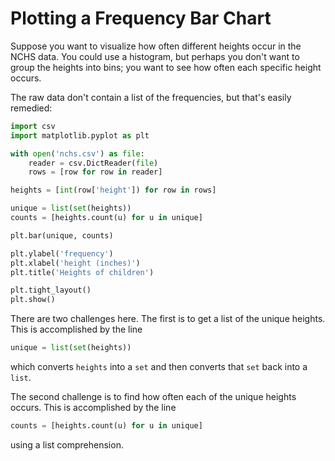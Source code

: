 # Plotting a Frequency Bar Chart

Suppose you want to visualize how often different heights occur in the NCHS data. You could use a histogram, but
perhaps you don't want to group the heights into bins; you want to see how often each specific height occurs.

The raw data don't contain a list of the frequencies, but that's easily remedied:

<!--frequency.py-->
```python
import csv
import matplotlib.pyplot as plt

with open('nchs.csv') as file:
    reader = csv.DictReader(file)
    rows = [row for row in reader]

heights = [int(row['height']) for row in rows]

unique = list(set(heights))
counts = [heights.count(u) for u in unique]

plt.bar(unique, counts)

plt.ylabel('frequency')
plt.xlabel('height (inches)')
plt.title('Heights of children')

plt.tight_layout()
plt.show()
```

There are two challenges here. The first is to get a list of the unique heights. This is accomplished by the line

```python
unique = list(set(heights))
```

which converts `heights` into a `set` and then converts that `set` back into a `list`.

The second challenge is to find how often each of the unique heights occurs. This is accomplished by the line

```python
counts = [heights.count(u) for u in unique]
```

using a list comprehension.
